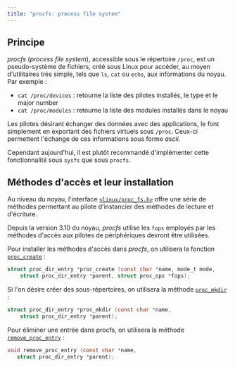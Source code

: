 ```yaml
---
title: "procfs: process file system"
---
```


## Principe

_procfs_ (_process file system_), accessible sous le répertoire `/proc`, est un
pseudo-système de fichiers, créé sous Linux pour accéder, au moyen
d'utilitaires très simple, tels que `ls`, `cat` ou `echo`, aux informations du
noyau. Par exemple :

- `cat /proc/devices` : retourne la liste des pilotes installés, le type et le major number
- `cat /proc/modules` : retourne la liste des modules installés dans le noyau

Les pilotes désirant échanger des données avec des applications, le font
simplement en exportant des fichiers virtuels sous `/proc`. Ceux-ci permettent
l'échange de ces informations sous forme _ascii_.

Cependant aujourd'hui, il est plutôt recommandé d'implémenter cette
fonctionnalité sous `sysfs` que sous `procfs`.

## Méthodes d'accès et leur installation

Au niveau du noyau, l'interface
[`<linux/proc_fs.h>`](https://elixir.bootlin.com/linux/v5.15.148/source/include/linux/proc_fs.h)
offre une série de méthodes permettant au pilote d'instancier des méthodes de lecture et d'écriture.

Depuis la version 3.10 du noyau, _procfs_ utilise les `fops` employés par les
méthodes d'accès aux pilotes de périphériques devront être utilisées.

Pour installer les méthodes d'accès dans _procfs_, on utilisera la fonction
[`proc_create`](https://elixir.bootlin.com/linux/v5.15.148/source/include/linux/proc_fs.h#L110) :

```c
struct proc_dir_entry *proc_create (const char *name, mode_t mode,
    struct proc_dir_entry *parent, struct proc_ops *fops);
```

Si l'on désire créer des sous-répertoires, on utilisera la méthode
[`proc_mkdir`](https://elixir.bootlin.com/linux/v5.15.148/source/include/linux/proc_fs.h#L85) :
```c
struct proc_dir_entry *proc_mkdir (const char *name,
    struct proc_dir_entry *parent);
```

Pour éliminer une entrée dans procfs, on utilisera la méthode [`remove_proc_entry`](https://elixir.bootlin.com/linux/v5.15.148/source/include/linux/proc_fs.h#L116) :

```c
void remove_proc_entry (const char *name,
   struct proc_dir_entry *parent);
```

